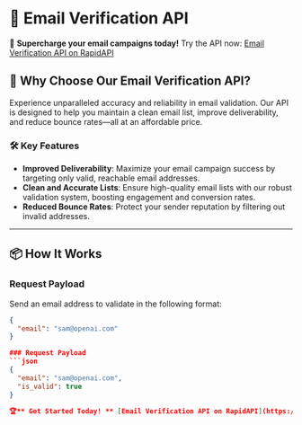 # 📧 Email Verification API  

🎯 **Supercharge your email campaigns today!** Try the API now: [Email Verification API on RapidAPI](https://rapidapi.com/merrachsamir2000-VROpiUqxyqE/api/email-verifier23)  

## 🚀 Why Choose Our Email Verification API?  

Experience unparalleled accuracy and reliability in email validation. Our API is designed to help you maintain a clean email list, improve deliverability, and reduce bounce rates—all at an affordable price.  

### 🛠️ Key Features  
- **Improved Deliverability**: Maximize your email campaign success by targeting only valid, reachable email addresses.  
- **Clean and Accurate Lists**: Ensure high-quality email lists with our robust validation system, boosting engagement and conversion rates.  
- **Reduced Bounce Rates**: Protect your sender reputation by filtering out invalid addresses.  

---

## 📦 How It Works  

### Request Payload  
Send an email address to validate in the following format:  
```json
{
  "email": "sam@openai.com"
}

### Request Payload
```json
{
  "email": "sam@openai.com",
  "is_valid": true
}

🏆** Get Started Today! ** [Email Verification API on RapidAPI](https://rapidapi.com/merrachsamir2000-VROpiUqxyqE/api/email-verifier23) 

